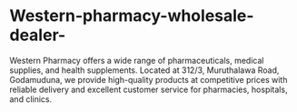 # Western-pharmacy-wholesale-dealer-
Western Pharmacy offers a wide range of pharmaceuticals, medical supplies, and health supplements. Located at 312/3, Muruthalawa Road, Godamuduna, we provide high-quality products at competitive prices with reliable delivery and excellent customer service for pharmacies, hospitals, and clinics.
